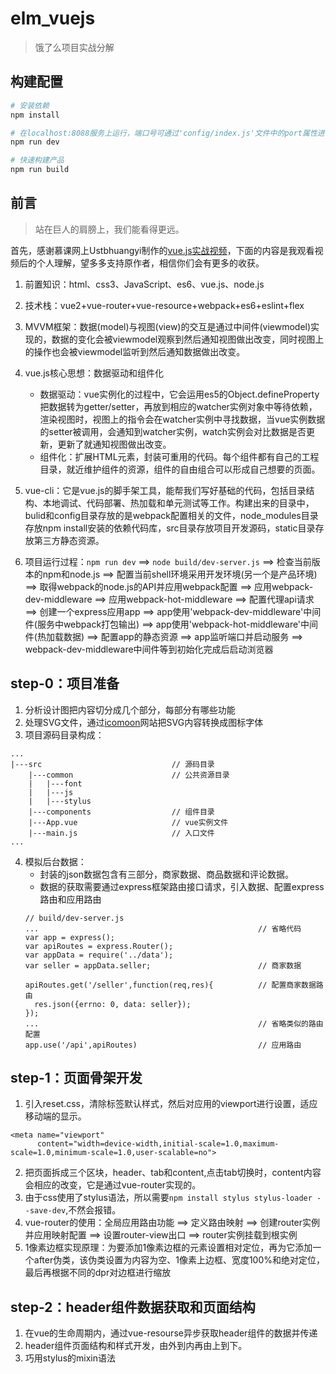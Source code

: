 # elm_vuejs

> 饿了么项目实战分解

## 构建配置

``` bash
# 安装依赖
npm install

# 在localhost:8088服务上运行，端口号可通过'config/index.js'文件中的port属性进行设置
npm run dev

# 快速构建产品
npm run build

```

## 前言
> 站在巨人的肩膀上，我们能看得更远。

首先，感谢慕课网上Ustbhuangyi制作的[vue.js实战视频](http://coding.imooc.com/class/74.html)，下面的内容是我观看视频后的个人理解，望多多支持原作者，相信你们会有更多的收获。

1. 前置知识：html、css3、JavaScript、es6、vue.js、node.js

2. 技术栈：vue2+vue-router+vue-resource+webpack+es6+eslint+flex

3. MVVM框架：数据(model)与视图(view)的交互是通过中间件(viewmodel)实现的，数据的变化会被viewmodel观察到然后通知视图做出改变，同时视图上的操作也会被viewmodel监听到然后通知数据做出改变。

4. vue.js核心思想：数据驱动和组件化
 	-  数据驱动：vue实例化的过程中，它会运用es5的Object.defineProperty把数据转为getter/setter，再放到相应的watcher实例对象中等待依赖，渲染视图时，视图上的指令会在watcher实例中寻找数据，当vue实例数据的setter被调用，会通知到watcher实例，watch实例会对比数据是否更新，更新了就通知视图做出改变。
 	-  组件化：扩展HTML元素，封装可重用的代码。每个组件都有自己的工程目录，就近维护组件的资源，组件的自由组合可以形成自己想要的页面。

5. vue-cli：它是vue.js的脚手架工具，能帮我们写好基础的代码，包括目录结构、本地调试、代码部署、热加载和单元测试等工作。构建出来的目录中，bulid和config目录存放的是webpack配置相关的文件，node_modules目录存放npm install安装的依赖代码库，src目录存放项目开发源码，static目录存放第三方静态资源。

6. 项目运行过程：`npm run dev` ==> `node build/dev-server.js` ==> 检查当前版本的npm和node.js ==> 配置当前shell环境采用开发环境(另一个是产品环境) ==> 取得webpack的node.js的API并应用webpack配置 ==> 应用webpack-dev-middleware ==> 应用webpack-hot-middleware ==> 配置代理api请求 ==> 创建一个express应用app ==> app使用'webpack-dev-middleware'中间件(服务中webpack打包输出) ==> app使用'webpack-hot-middleware'中间件(热加载数据) ==> 配置app的静态资源 ==> app监听端口并启动服务 ==> webpack-dev-middleware中间件等到初始化完成后启动浏览器


## step-0：项目准备
1. 分析设计图把内容切分成几个部分，每部分有哪些功能
2. 处理SVG文件，通过[icomoon](https://icomoon.io/)网站把SVG内容转换成图标字体
3. 项目源码目录构成：
```
...
|---src 							// 源码目录
	|---common						// 公共资源目录
	|	|---font 					
	|	|---js 						
	|	|---stylus					
	|---components					// 组件目录
	|---App.vue 					// vue实例文件
	|---main.js 					// 入口文件
...
```
4. 模拟后台数据：
	- 封装的json数据包含有三部分，商家数据、商品数据和评论数据。
	- 数据的获取需要通过express框架路由接口请求，引入数据、配置express路由和应用路由
	``` 
	// build/dev-server.js
	...													// 省略代码
	var app = express();
	var apiRoutes = express.Router();					
	var appData = require('../data');
	var seller = appData.seller;						// 商家数据
				
	apiRoutes.get('/seller',function(req,res){			// 配置商家数据路由
	  res.json({errno: 0, data: seller});
	});
	...													// 省略类似的路由配置
	app.use('/api',apiRoutes)							// 应用路由
	```


## step-1：页面骨架开发
1. 引入reset.css，清除标签默认样式，然后对应用的viewport进行设置，适应移动端的显示。
```
<meta name="viewport" 
	  content="width=device-width,initial-scale=1.0,maximum-scale=1.0,minimum-scale=1.0,user-scalable=no">
```
2. 把页面拆成三个区块，header、tab和content,点击tab切换时，content内容会相应的改变，它是通过vue-router实现的。
3. 由于css使用了stylus语法，所以需要`npm install stylus stylus-loader --save-dev`,不然会报错。
4. vue-router的使用：全局应用路由功能 ==> 定义路由映射 ==> 创建router实例并应用映射配置 ==> 设置router-view出口 ==> router实例挂载到根实例
5. 1像素边框实现原理：为要添加1像素边框的元素设置相对定位，再为它添加一个after伪类，该伪类设置为内容为空、1像素上边框、宽度100%和绝对定位，最后再根据不同的dpr对边框进行缩放


## step-2：header组件数据获取和页面结构
1. 在vue的生命周期内，通过vue-resourse异步获取header组件的数据并传递
2. header组件页面结构和样式开发，由外到内再由上到下。
3. 巧用stylus的mixin语法








